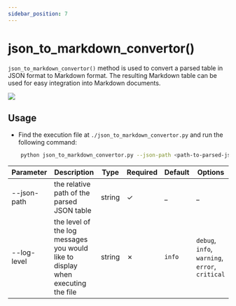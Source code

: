 ```yaml
---
sidebar_position: 7
---
```


# json_to_markdown_convertor()

`json_to_markdown_convertor()` method is used to convert a parsed table in JSON format to Markdown format. The resulting Markdown table can be used for easy integration into Markdown documents.


<img src="https://sentinel-ai-docs.vercel.app/img/json_to_markdown.png" />

## Usage

- Find the execution file at `./json_to_markdown_convertor.py` and run the following command:

```bash
    python json_to_markdown_convertor.py --json-path <path-to-parsed-json-table>
```


| Parameter    | Description                                                                     | Type   | Required | Default | Options                                         |
|--------------|---------------------------------------------------------------------------------|--------|----------|---------|-------------------------------------------------|
| \--json-path | the relative path of the parsed JSON table                                      | string | ✓        | \_      | \_                                              |
| \--log-level | the level of the log messages you would like to display when executing the file | string | ✗        | `info`  | `debug`, `info`, `warning`, `error`, `critical` |
